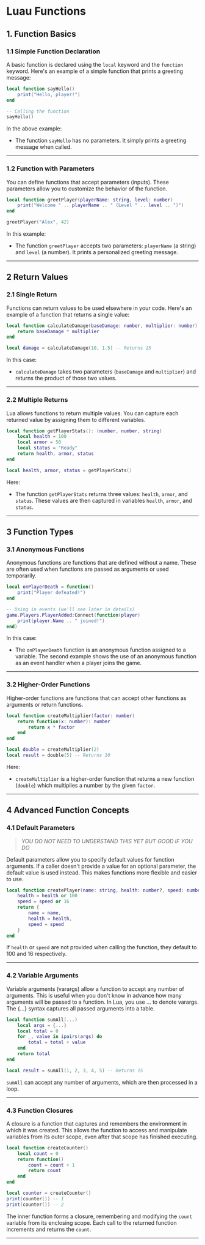 # Luau Functions 

## 1. Function Basics

### 1.1 Simple Function Declaration
A basic function is declared using the `local` keyword and the `function` keyword. Here's an example of a simple function that prints a greeting message:

```lua
local function sayHello()
    print("Hello, player!")
end

-- Calling the function
sayHello()
```
In the above example:

- The function `sayHello` has no parameters.
It simply prints a greeting message when called.
---
### 1.2 Function with Parameters
You can define functions that accept parameters (inputs). These parameters allow you to customize the behavior of the function.
```lua
local function greetPlayer(playerName: string, level: number)
    print("Welcome " .. playerName .. " (Level " .. level .. ")")
end

greetPlayer("Alex", 42)
```
In this example:

- The function `greetPlayer` accepts two parameters: `playerName` (a string) and `level` (a number).
It prints a personalized greeting message.

--- ---
## 2 Return Values
### 2.1 Single Return
Functions can return values to be used elsewhere in your code. Here's an example of a function that returns a single value:
```lua
local function calculateDamage(baseDamage: number, multiplier: number): number
    return baseDamage * multiplier
end

local damage = calculateDamage(10, 1.5) -- Returns 15
```
In this case:
- `calculateDamage` takes two parameters (`baseDamage` and `multiplier`) and returns the product of those two values.
---
### 2.2 Multiple Returns
Lua allows functions to return multiple values. You can capture each returned value by assigning them to different variables.
```lua
local function getPlayerStats(): (number, number, string)
    local health = 100
    local armor = 50
    local status = "Ready"
    return health, armor, status
end

local health, armor, status = getPlayerStats()
```
Here:

- The function `getPlayerStats` returns three values: `health`, `armor`, and `status`.
These values are then captured in variables `health`, `armor`, and `status`.

--- ---
## 3 Function Types
### 3.1 Anonymous Functions
Anonymous functions are functions that are defined without a name. These are often used when functions are passed as arguments or used temporarily.
```lua
local onPlayerDeath = function()
    print("Player defeated!")
end

-- Using in events (we'll see later in details)
game.Players.PlayerAdded:Connect(function(player)
    print(player.Name .. " joined!")
end)
```
In this case:

- The `onPlayerDeath` function is an anonymous function assigned to a variable.
The second example shows the use of an anonymous function as an event handler when a player joins the game.
---
### 3.2 Higher-Order Functions
Higher-order functions are functions that can accept other functions as arguments or return functions.
```lua
local function createMultiplier(factor: number)
    return function(x: number): number
        return x * factor
    end
end

local double = createMultiplier(2)
local result = double(5) -- Returns 10
```
Here:

- `createMultiplier` is a higher-order function that returns a new function (`double`) which multiplies a number by the given `factor`.
--- ---
## 4 Advanced Function Concepts
### 4.1 Default Parameters
>*YOU DO NOT NEED TO UNDERSTAND THIS YET BUT GOOD IF YOU DO*

Default parameters allow you to specify default values for function arguments. If a caller doesn't provide a value for an optional parameter, the default value is used instead. This makes functions more flexible and easier to use.

```lua
local function createPlayer(name: string, health: number?, speed: number?)
    health = health or 100
    speed = speed or 16
    return {
        name = name,
        health = health,
        speed = speed
    }
end
```
If `health` or `speed` are not provided when calling the function, they default to 100 and 16 respectively.

---
### 4.2 Variable Arguments
Variable arguments (varargs) allow a function to accept any number of arguments. This is useful when you don't know in advance how many arguments will be passed to a function.
In Lua, you use ... to denote varargs. The {...} syntax captures all passed arguments into a table.
```lua
local function sumAll(...)
    local args = {...}
    local total = 0
    for _, value in ipairs(args) do
        total = total + value
    end
    return total
end

local result = sumAll(1, 2, 3, 4, 5) -- Returns 15
```
`sumAll` can accept any number of arguments, which are then processed in a loop.

---
### 4.3 Function Closures
A closure is a function that captures and remembers the environment in which it was created. This allows the function to access and manipulate variables from its outer scope, even after that scope has finished executing.
```lua
local function createCounter()
    local count = 0
    return function()
        count = count + 1
        return count
    end
end

local counter = createCounter()
print(counter()) -- 1
print(counter()) -- 2
```
The inner function forms a closure, remembering and modifying the `count` variable from its enclosing scope. Each call to the returned function increments and returns the `count`.
--- ---
